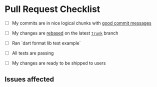 # Pull Request Checklist 

* [ ] My commits are in nice logical chunks with [good commit messages](https://cbea.ms/git-commit/)
* [ ] My changes are [rebased](https://www.gitkraken.com/blog/golden-rule-of-rebasing-in-git) on the latest [`trunk`](https://github.com/konstantinullrich/crypton/tree/trunk) branch
* [ ] Ran ´dart format lib test example´
* [ ] All tests are passing
* [ ] My changes are ready to be shipped to users


## Issues affected
<!-- Use 'Fixes #1' for Bug fixes and 'Closes #1' for every other issue affected -->